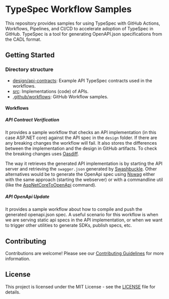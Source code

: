 # TypeSpec Workflow Samples

This repository provides samples for using TypeSpec with GitHub Actions, Workflows, Pipelines, and CI/CD to accelerate adoption of TypeSpec in GitHub.
TypeSpec is a tool for generating OpenAPI.json specifications from the CADL format. 

## Getting Started

### Directory structure

* [design/api-contracts](/design/api-contracts): Example API TypeSpec contracts used in the workflows.
* [src](/src): Implementations (code) of APIs.
* [.github/workflows](.github/workflows): GitHub Workflow samples.

#### Workflows

##### API Contract Verification

It provides a sample workflow that checks an API implementation (in this case ASP.NET core) against the API spec in the `design` folder. If there are any breaking changes the workflow will fail. It also stores the differences between the implementation and the design in GitHub artifacts. To check the breaking changes uses [Oasdiff](https://github.com/Tufin/oasdiff).

The way it retrieves the generated API implementation is by starting the API server and retrieving the `swagger.json` generated by [Swashbuckle](https://learn.microsoft.com/en-us/aspnet/core/tutorials/getting-started-with-swashbuckle?view=aspnetcore-7.0&tabs=visual-studio). Other alternatives would be to generate the OpenApi spec using [Nswag](https://github.com/RicoSuter/NSwag/) either with the same approach (starting the webserver) or with a commandline util (like the [AspNetCoreToOpenApi](https://github.com/RicoSuter/NSwag/wiki/AspNetCoreToOpenApiCommand) command).

##### API OpenApi Update

It provides a sample workflow about how to compile and push the generated openapi.json spec. A useful scenario for this workflow is when we are serving static api specs in the API implementation, or when we want to trigger other utilities to generate SDKs, publish specs, etc.

## Contributing

Contributions are welcome! Please see our [Contributing Guidelines](CONTRIBUTING.md) for more information.

## License

This project is licensed under the MIT License - see the [LICENSE](LICENSE) file for details.
